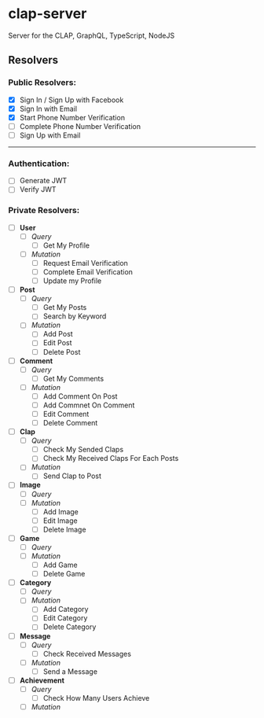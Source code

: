 # clap-server

Server for the CLAP, GraphQL, TypeScript, NodeJS

## Resolvers

### Public Resolvers:

- [x] Sign In / Sign Up with Facebook
- [x] Sign In with Email
- [x] Start Phone Number Verification
- [ ] Complete Phone Number Verification
- [ ] Sign Up with Email

---

### Authentication:

- [ ] Generate JWT
- [ ] Verify JWT

### Private Resolvers:

- [ ] **User**
  - [ ] _Query_
    - [ ] Get My Profile
  - [ ] _Mutation_
    - [ ] Request Email Verification
    - [ ] Complete Email Verification
    - [ ] Update my Profile
- [ ] **Post**
  - [ ] _Query_
    - [ ] Get My Posts
    - [ ] Search by Keyword
  - [ ] _Mutation_
    - [ ] Add Post
    - [ ] Edit Post
    - [ ] Delete Post
- [ ] **Comment**
  - [ ] _Query_
    - [ ] Get My Comments
  - [ ] _Mutation_
    - [ ] Add Comment On Post
    - [ ] Add Commnet On Comment
    - [ ] Edit Comment
    - [ ] Delete Comment
- [ ] **Clap**
  - [ ] _Query_
    - [ ] Check My Sended Claps
    - [ ] Check My Received Claps For Each Posts
  - [ ] _Mutation_
    - [ ] Send Clap to Post
- [ ] **Image**
  - [ ] _Query_
  - [ ] _Mutation_
    - [ ] Add Image
    - [ ] Edit Image
    - [ ] Delete Image
- [ ] **Game**
  - [ ] _Query_
  - [ ] _Mutation_
    - [ ] Add Game
    - [ ] Delete Game
- [ ] **Category**
  - [ ] _Query_
  - [ ] _Mutation_
    - [ ] Add Category
    - [ ] Edit Category
    - [ ] Delete Category
- [ ] **Message**
  - [ ] _Query_
    - [ ] Check Received Messages
  - [ ] _Mutation_
    - [ ] Send a Message
- [ ] **Achievement**
  - [ ] _Query_
    - [ ] Check How Many Users Achieve
  - [ ] _Mutation_
